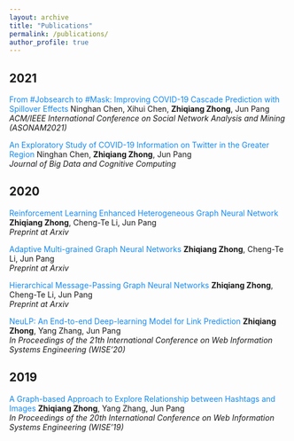 ```yaml
---
layout: archive
title: "Publications"
permalink: /publications/
author_profile: true
---
```

## 2021
<font color="#1589F0">From #Jobsearch to #Mask: Improving COVID-19 Cascade Prediction with Spillover Effects</font>
Ninghan Chen, Xihui Chen, **Zhiqiang Zhong**, Jun Pang  
*ACM/IEEE International Conference on Social Network Analysis and Mining (ASONAM2021)*

<font color="#1589F0">An Exploratory Study of COVID-19 Information on Twitter in the Greater Region</font>
Ninghan Chen, **Zhiqiang Zhong**, Jun Pang  
*Journal of Big Data and Cognitive Computing*


## 2020
<font color="#1589F0">Reinforcement Learning Enhanced Heterogeneous Graph Neural Network</font>
**Zhiqiang Zhong**, Cheng-Te Li, Jun Pang  
*Preprint at Arxiv*

<font color="#1589F0">Adaptive Multi-grained Graph Neural Networks</font>
**Zhiqiang Zhong**, Cheng-Te Li, Jun Pang  
*Preprint at Arxiv*

<font color="#1589F0">Hierarchical Message-Passing Graph Neural Networks</font>
**Zhiqiang Zhong**, Cheng-Te Li, Jun Pang  
*Preprint at Arxiv*

<font color="#1589F0">NeuLP: An End-to-end Deep-learning Model for Link Prediction</font>
**Zhiqiang Zhong**, Yang Zhang, Jun Pang  
*In Proceedings of the 21th International Conference on Web Information Systems Engineering (WISE’20)*  

## 2019
<font color="#1589F0">A Graph-based Approach to Explore Relationship between Hashtags and Images</font>
**Zhiqiang Zhong**, Yang Zhang, Jun Pang  
*In Proceedings of the 20th International Conference on Web Information Systems Engineering (WISE’19)*